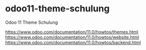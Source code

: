 # odoo11-theme-schulung
Odoo 11 Theme Schulung

https://www.odoo.com/documentation/11.0/howtos/themes.html
https://www.odoo.com/documentation/11.0/howtos/website.html
https://www.odoo.com/documentation/11.0/howtos/backend.html
